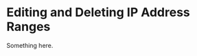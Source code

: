 [title]: # (Editing and Deleting IP Address Ranges)
[tags]: # (XXX)
[priority]: # (1697)
# Editing and Deleting IP Address Ranges
Something here.
